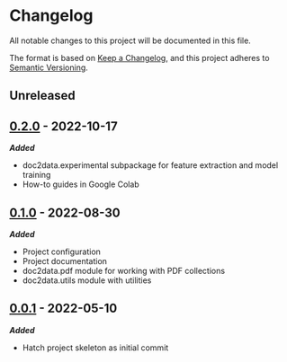 # Changelog

All notable changes to this project will be documented in this file.

The format is based on [Keep a Changelog](https://keepachangelog.com/en/1.0.0/),
and this project adheres to [Semantic Versioning](https://semver.org/spec/v2.0.0.html).

## Unreleased

## [0.2.0](https://github.com/serge724/doc2data/tree/v0.2.0) - 2022-10-17

***Added***

- doc2data.experimental subpackage for feature extraction and model training
- How-to guides in Google Colab

## [0.1.0](https://github.com/serge724/doc2data/tree/v0.1.0) - 2022-08-30

***Added***

- Project configuration
- Project documentation
- doc2data.pdf module for working with PDF collections
- doc2data.utils module with utilities

## [0.0.1](https://github.com/serge724/doc2data/tree/v0.0.1) - 2022-05-10

***Added***

- Hatch project skeleton as initial commit
